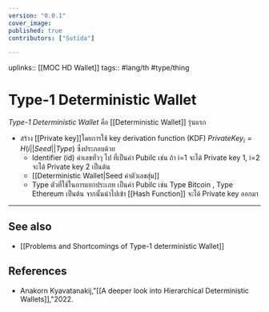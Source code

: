```yaml
---
version: "0.0.1"
cover_image:
published: true
contributors: ["Sutida"]

---
```

uplinks:: [[MOC HD Wallet]]
tags:: #lang/th #type/thing

# Type-1 Deterministic Wallet
*Type-1 Deterministic Wallet* คือ [[Deterministic Wallet]] รุ่นแรก 
- สร้าง [[Private key]]โดยการใช้ key derivation function (KDF) $Private Key_i = H(i||Seed||Type)$ ซึ่งประกอบด้วย  
	-  Identifier (id) ค่าเลขทั่วๆ ไป ที่เป็นค่า Pubilc เช่น ถ้า i=1 จะได้ Private key 1,  i=2 จะได้ Private key 2 เป็นต้น 
	- [[Deterministic Wallet|Seed ค่าตัวเลขสุ่ม]]
	- Type ตัวที่ใช้ในการแยกประเภท เป็นค่า Pubilc เช่น Type Bitcoin , Type Ethereum เป็นต้น
จากนั้นนำไปเข้า [[Hash Function]] จะได้ Private key ออกมา
---
## See also
- [[Problems and Shortcomings of Type-1 deterministic Wallet]]
## References
- Anakorn Kyavatanakij,"[[A deeper look into Hierarchical Deterministic Wallets]],"2022.

